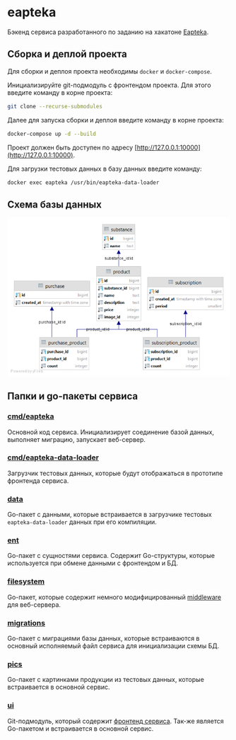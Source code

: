 # eapteka

Бэкенд сервиса разработанного по заданию на хакатоне [Eapteka](https://eaptekahack.ru).

## Сборка и деплой проекта

Для сборки и деплоя проекта необходимы `docker` и `docker-compose`.

Инициализируйте git-подмодуль с фронтендом проекта. Для этого введите команду 
в корне проекта:
```bash
git clone --recurse-submodules
```

Далее для запуска сборки и деплоя введите команду в корне проекта:
```bash
docker-compose up -d --build 
```

Проект должен быть доступен по адресу [http://127.0.0.1:10000](http://127.0.0.1:10000).

Для загрузки тестовых данных в базу данных введите команду:
```bash
docker exec eapteka /usr/bin/eapteka-data-loader
```

## Схема базы данных

![Схема базы данных](https://github.com/dimuls/eapteka/blob/master/db-scheme.png)

## Папки и go-пакеты сервиса

### [cmd/eapteka](https://github.com/dimuls/eapteka/tree/master/cmd/eapteka)

Основной код сервиса. Инициализирует соединение базой данных, выполняет миграцию,
запускает веб-сервер.

### [cmd/eapteka-data-loader](https://github.com/dimuls/eapteka/tree/master/cmd/eapteka-data-loader)

Загрузчик тестовых данных, которые будут отображаться в прототипе фронтенда
сервиса.

### [data](https://github.com/dimuls/eapteka/tree/master/data)

Go-пакет с данными, которые встраивается в загрузчике тестовых `eapteka-data-loader`
данных при его компиляции.

### [ent](https://github.com/dimuls/eapteka/tree/master/ent)

Go-пакет с сущностями сервиса. Содержит Go-структуры, которые используется при
обмене данными с фронтендом и БД.

### [filesystem](https://github.com/dimuls/eapteka/tree/master/filesystem)

Go-пакет, которые содержит немного модифицированный [middleware](https://github.com/gofiber/fiber/tree/master/middleware/filesystem)
для веб-сервера.

### [migrations](https://github.com/dimuls/eapteka/tree/master/migrations)

Go-пакет с миграциями базы данных, которые встраиваются в основный исполняемый 
файл сервиса для инициализации схемы БД.

### [pics](https://github.com/dimuls/eapteka/tree/master/pics)

Go-пакет с картинками продукции из тестовых данных, которые встраивается в
основной сервис.

### [ui](https://github.com/dimuls/eapteka/tree/master/ui)

Git-подмодуль, который содержит [фронтенд сервиса](https://github.com/JI0PATA/eapteka).
Так-же является Go-пакетом и встраивается в основной сервис.